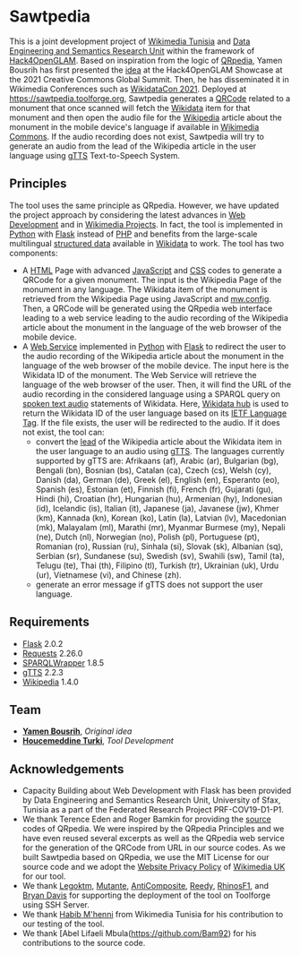 # Sawtpedia
This is a joint development project of [Wikimedia Tunisia](https://meta.wikimedia.org/wiki/Wikimedia_Tunisie) and [Data Engineering and Semantics Research Unit](http://www.fss.rnu.tn/eng/s3465/pages/819/DES-UNIT) within the framework of [Hack4OpenGLAM](https://hack4openglam.okf.fi/). Based on inspiration from the logic of [QRpedia](https://qrpedia.org), Yamen Bousrih has first presented the [idea](https://hack4openglam.okf.fi/tools/audioqrpedia/) at the Hack4OpenGLAM Showcase at the 2021 Creative Commons Global Summit. Then, he has disseminated it in Wikimedia Conferences such as [WikidataCon 2021](https://pretalx.com/wdcon21/talk/BPE3VZ/). Deployed at https://sawtpedia.toolforge.org, Sawtpedia generates a [QRCode](https://en.wikipedia.org/wiki/QR_code) related to a monument that once scanned will fetch the [Wikidata](https://www.wikidata.org) item for that monument and then open the audio file for the [Wikipedia](https://en.wikipedia.org) article about the monument in the mobile device's language if available in [Wikimedia Commons](https://commons.wikimedia.org). If the audio recording does not exist, Sawtpedia will try to generate an audio from the lead of the Wikipedia article in the user language using [gTTS](https://gtts.readthedocs.io/en/latest/) Text-to-Speech System.
## Principles
The tool uses the same principle as QRpedia. However, we have updated the project approach by considering the latest advances in [Web Development](https://en.wikipedia.org/wiki/Web_development) and in [Wikimedia Projects](https://en.wikipedia.org/wiki/Wikimedia_Foundation#Wikimedia_projects). In fact, the tool is implemented in [Python](https://www.python.org) with [Flask](https://en.wikipedia.org/wiki/Flask_(web_framework)) instead of [PHP](https://en.wikipedia.org/wiki/PHP) and benefits from the large-scale multilingual [structured data](https://en.wikipedia.org/wiki/Linked_data) available in [Wikidata](https://www.wikidata.org) to work. The tool has two components:
* A [HTML](https://en.wikipedia.org/wiki/HTML) Page with advanced [JavaScript](https://en.wikipedia.org/wiki/JavaScript) and [CSS](https://en.wikipedia.org/wiki/CSS) codes to generate a QRCode for a given monument. The input is the Wikipedia Page of the monument in any language. The Wikidata item of the monument is retrieved from the Wikipedia Page using JavaScript and [mw.config](https://www.mediawiki.org/wiki/Manual:Interface/JavaScript). Then, a QRCode will be generated using the QRpedia web interface leading to a web service leading to the audio recording of the Wikipedia article about the monument in the language of the web browser of the mobile device.
* A [Web Service](https://en.wikipedia.org/wiki/Web_service) implemented in [Python](https://www.python.org) with [Flask](https://en.wikipedia.org/wiki/Flask_(web_framework)) to redirect the user to the audio recording of the Wikipedia article about the monument in the language of the web browser of the mobile device. The input here is the Wikidata ID of the monument. The Web Service will retrieve the language of the web browser of the user. Then, it will find the URL of the audio recording in the considered language using a SPARQL query on [spoken text audio](https://www.wikidata.org/wiki/Property:P407) statements of Wikidata. Here, [Wikidata hub](https://hub.toolforge.org/) is used to return the Wikidata ID of the user language based on its [IETF Language Tag](https://en.wikipedia.org/wiki/IETF_language_tag). If the file exists, the user will be redirected to the audio. If it does not exist, the tool can:
  * convert the [lead](https://en.wikipedia.org/wiki/Wikipedia:Manual_of_Style/Lead_section) of the Wikipedia article about the Wikidata item in the user language to an audio using [gTTS](https://gtts.readthedocs.io/en/latest/). The languages currently supported by gTTS are: Afrikaans (af), Arabic (ar), Bulgarian (bg), Bengali (bn), Bosnian (bs), Catalan (ca), Czech (cs), Welsh (cy), Danish (da), German (de), Greek (el), English (en), Esperanto (eo), Spanish (es), Estonian (et), Finnish (fi), French (fr), Gujarati (gu), Hindi (hi), Croatian (hr), Hungarian (hu), Armenian (hy), Indonesian (id), Icelandic (is), Italian (it), Japanese (ja), Javanese (jw), Khmer (km), Kannada (kn), Korean (ko), Latin (la), Latvian (lv), Macedonian (mk), Malayalam (ml), Marathi (mr),  Myanmar Burmese (my), Nepali (ne), Dutch (nl), Norwegian (no), Polish (pl), Portuguese (pt), Romanian (ro), Russian (ru), Sinhala (si), Slovak (sk), Albanian (sq), Serbian (sr), Sundanese (su), Swedish (sv), Swahili (sw), Tamil (ta), Telugu (te), Thai (th), Filipino (tl), Turkish (tr), Ukrainian (uk), Urdu (ur), Vietnamese (vi), and Chinese (zh).
  * generate an error message if gTTS does not support the user language.
## Requirements
* [Flask](https://pypi.org/project/Flask/) 2.0.2
* [Requests](https://pypi.org/project/requests/) 2.26.0
* [SPARQLWrapper](https://pypi.org/project/SPARQLWrapper/) 1.8.5
* [gTTS](https://pypi.org/project/gTTS/) 2.2.3
* [Wikipedia](https://github.com/goldsmith/Wikipedia) 1.4.0
## Team
* **[Yamen Bousrih](https://meta.wikimedia.org/wiki/User:Yamen)**, *Original idea*
* **[Houcemeddine Turki](https://meta.wikimedia.org/wiki/User:Csisc)**, *Tool Development*
## Acknowledgements
* Capacity Building about Web Development with Flask has been provided by Data Engineering and Semantics Research Unit, University of Sfax, Tunisia as a part of the Federated Research Project PRF-COV19-D1-P1.
* We thank Terence Eden and Roger Bamkin for providing the [source](https://code.google.com/archive/p/qrwp/) codes of QRpedia. We were inspired by the QRpedia Principles and we have even reused several excerpts as well as the QRpedia web service for the generation of the QRCode from URL in our source codes. As we built Sawtpedia based on QRpedia, we use the MIT License for our source code and we adopt the [Website Privacy Policy](https://wikimedia.org.uk/wiki/Website_Privacy_Policy) of [Wikimedia UK](https://wikimedia.org.uk) for our tool.
* We thank [Legoktm](https://www.mediawiki.org/wiki/User:Legoktm), [Mutante](https://www.mediawiki.org/wiki/User:Mutante), [AntiComposite](https://en.wikipedia.org/wiki/User:AntiCompositeNumber), [Reedy](https://www.mediawiki.org/wiki/User:Reedy), [RhinosF1](https://www.mediawiki.org/wiki/User:RhinosF1), and [Bryan Davis](https://www.mediawiki.org/wiki/User:BDavis_(WMF)) for supporting the deployment of the tool on Toolforge using SSH Server.
* We thank [Habib M'henni](https://commons.wikimedia.org/wiki/User:Dyolf77) from Wikimedia Tunisia for his contribution to our testing of the tool.
* We thank [Abel Lifaeli Mbula(https://github.com/Bam92) for his contributions to the source code.
